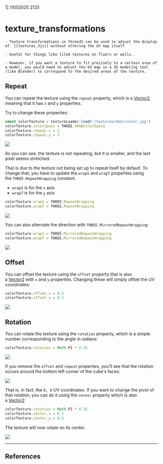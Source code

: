 🗓️ 11052025 2125

# texture_transformations


```ad-quote
- Texture transformations in threeJS can be used to adjust the display of  [[textures_3js]] without altering the UV map itself

- Useful for things like tiled textures on floors or walls.

- However, if you want a texture to fit precisely to a certain area of a model, you would need to adjust the UV map in a 3D modeling tool (like Blender) to correspond to the desired areas of the texture.
```

## Repeat

You can repeat the texture using the `repeat` property, which is a [Vector2](https://threejs.org/docs/index.html#api/en/math/Vector2), meaning that it has `x` and `y` properties.

Try to change these properties:

```javascript
const colorTexture = textureLoader.load('/textures/door/color.jpg')
colorTexture.colorSpace = THREE.SRGBColorSpace
colorTexture.repeat.x = 2
colorTexture.repeat.y = 3
```

![](https://threejs-journey.com/assets/lessons/11/011.png)

As you can see, the texture is not repeating, but it is smaller, and the last pixel seems stretched.

That is due to the texture not being set up to repeat itself by default. To change that, you have to update the `wrapS` and `wrapT` properties using the `THREE.RepeatWrapping` constant.

- `wrapS` is for the `x` axis
- `wrapT` is for the `y` axis

```javascript
colorTexture.wrapS = THREE.RepeatWrapping
colorTexture.wrapT = THREE.RepeatWrapping
```

![](https://threejs-journey.com/assets/lessons/11/012.png)

You can also alternate the direction with `THREE.MirroredRepeatWrapping`:

```javascript
colorTexture.wrapS = THREE.MirroredRepeatWrapping
colorTexture.wrapT = THREE.MirroredRepeatWrapping
```

![](https://threejs-journey.com/assets/lessons/11/013.png)

## Offset

You can offset the texture using the `offset` property that is also a [Vector2](https://threejs.org/docs/index.html#api/en/math/Vector2) with `x` and `y` properties. Changing these will simply offset the UV coordinates:

```javascript
colorTexture.offset.x = 0.5
colorTexture.offset.y = 0.5
```

![](https://threejs-journey.com/assets/lessons/11/014.png)

## Rotation

You can rotate the texture using the `rotation` property, which is a simple number corresponding to the angle in radians:

```javascript
colorTexture.rotation = Math.PI * 0.25
```

![](https://threejs-journey.com/assets/lessons/11/015.png)

If you remove the `offset` and `repeat` properties, you'll see that the rotation occurs around the bottom left corner of the cube's faces:

![](https://threejs-journey.com/assets/lessons/11/016.png)

That is, in fact, the `0, 0` UV coordinates. If you want to change the pivot of that rotation, you can do it using the `center` property which is also a [Vector2](https://threejs.org/docs/index.html#api/en/math/Vector2):

```javascript
colorTexture.rotation = Math.PI * 0.25
colorTexture.center.x = 0.5
colorTexture.center.y = 0.5
```

The texture will now rotate on its center.

![](https://threejs-journey.com/assets/lessons/11/017.png)


---
## References
